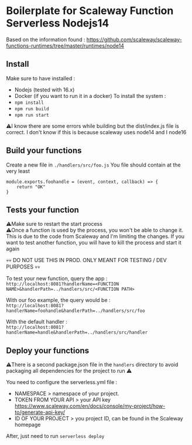 # Boilerplate for Scaleway Function Serverless Nodejs14
Based on the information found : https://github.com/scaleway/scaleway-functions-runtimes/tree/master/runtimes/node14

## Install
Make sure to have installed : 
- Nodejs (tested with 16.x)
- Docker (if you want to run it in a docker)
To install the system : 
- ``npm install``
- ``npm run build``
- ``npm run start``

⚠️I know there are some errors while building but the dist/index.js file is correct. I don't know if this is because scaleway uses node14 and I node16
## Build your functions
Create a new file in ``./handlers/src/foo.js``
You file should contain at the very least
```
module.exports.foohandle = (event, context, callback) => {
    return "OK"
}
```

## Tests your function
⚠️Make sure to restart the start process  
⚠️Once a function is used by the process, you won't be able to change it. This is due to the code from Scaleway and I'm limiting the changes. If you want to test another function, you will have to kill the process and start it again

💀💀 DO NOT USE THIS IN PROD. ONLY MEANT FOR TESTING / DEV PURPOSES 💀💀

To test your new function, query the app :   
``http://localhost:8081?handlerName=<FUNCTION NAME>&handlerPath=../handlers/src/<FUNCTION PATH>``

With our foo example, the query would be :  
``http://localhost:8081?handlerName=foohandle&handlerPath=../handlers/src/foo``


With the default handler :  
``http://localhost:8081?handlerName=handle&handlerPath=../handlers/src/handler``

## Deploy your functions
⚠️There is a second package.json file in the ``handlers`` directory to avoid packaging all dependencies for the project to run ⚠️

You need to configure the serverless.yml file : 
- NAMESPACE > namespace of your project.
- TOKEN FROM YOUR API > your API key https://www.scaleway.com/en/docs/console/my-project/how-to/generate-api-key/
- ID OF YOUR PROJECT > you project ID, can be found in the Scaleway homepage

After, just need to run ``serverless deploy``